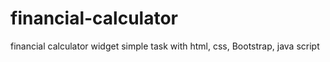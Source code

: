 # financial-calculator
financial calculator widget simple task with html, css, Bootstrap, java script
